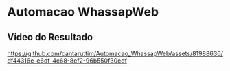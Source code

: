# Automacao WhassapWeb



## Vídeo do Resultado

https://github.com/cantaruttim/Automacao_WhassapWeb/assets/81988636/df44316e-e6df-4c68-8ef2-96b550f30edf

